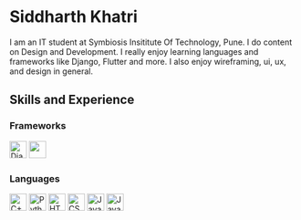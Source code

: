 # Siddharth Khatri
I am an IT student at Symbiosis Insititute Of Technology, Pune. I do content on Design and Development. I really enjoy learning languages and frameworks like Django, Flutter and more. I also enjoy wireframing, ui, ux, and design in general.

## Skills and Experience

### Frameworks
<img src="https://drive.google.com/thumbnail?id=1kfJsmhgcfTk6JXdlTCgc-26Dut-XERtr" alt="Django" height=30px> <img src="https://drive.google.com/thumbnail?id=1k5Sees-oXOSi3Ntw8VJXZHHjE4lWp7B8" al="Flutter" height=30px>

### Languages
<img src="https://drive.google.com/thumbnail?id=1VLpb8pbZ5AoaIx-hvHL0OdJxri34RPSE" alt="C++" height=30px> <img src="https://drive.google.com/thumbnail?id=1IEjFFen_c_iuBV0L3q1tGIWu8LfV6KRz" alt="Python" height=30px> <img src="https://drive.google.com/thumbnail?id=129xqLZKHg9x4C1xlLwVsg6nNVjx8XrMW" alt="HTML" height=30px> <img src="https://drive.google.com/thumbnail?id=1koCwdTqQ8fWN05u_ebQMHKoZck0QcZDq" alt="CSS" height=30px> <img src="https://drive.google.com/thumbnail?id=1OgpRe7r16u6mjTFT_X2LHtwur5ngjaSC" alt="JavaScript" height=30px height=30px> <img src="https://drive.google.com/thumbnail?id=1vkf-Ui67coq6ArU52owAh8lcS46d9Lvz" alt="Java" height=30px>
